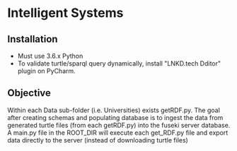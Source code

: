 # Intelligent Systems

## Installation
- Must use 3.6.x Python
- To validate turtle/sparql query dynamically, install "LNKD.tech Dditor" plugin on PyCharm.

## Objective
Within each Data sub-folder (i.e. Universities) exists getRDF.py. The goal after creating schemas and populating database
is to ingest the data from generated turtle files (from each getRDF.py) into the fuseki server database.
A main.py file in the ROOT_DIR will execute each get_RDF.py file and export data directly to the server (instead of 
downloading turtle files)

